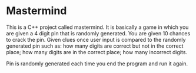 # Mastermind

This is a C++ project called mastermind. It is basically a game in which you are given a 4 digit pin that is randomly generated.
You are given 10 chances to crack the pin.
Given clues once user input is compared to the randomly generated pin such as:
 how many digits are correct but not in the correct place;
 how many digits are in the correct place;
 how many incorrect digits.
 
 Pin is randomly generated each time you end the program and run it again.
